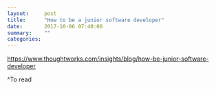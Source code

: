 ```yaml
---
layout:     post
title:      "How to be a junior software developer"
date:       2017-10-06 07:40:00
summary:    "" 
categories:  
---
```

https://www.thoughtworks.com/insights/blog/how-be-junior-software-developer

^To read
